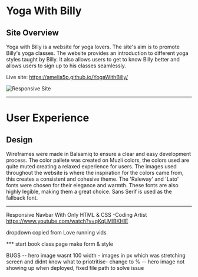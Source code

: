 # Yoga With Billy

## Site Overview

Yoga with Billy is a website for yoga lovers. The site's aim is to promote Billy's yoga classes. The website provides an introduction to different yoga styles taught by Billy. It also allows users to get to know Billy better and allows users to sign up to his classes seamlessly.

Live site: https://amelia5p.github.io/YogaWithBilly/

![Responsive Site](../YogaWithBilly/assets/images/responsive.png)



---
# User Experience

## Design

Wireframes were made in Balsamiq to ensure a clear and easy development process. The color pallete was created on Muzli colors, the colors used are quite muted creating a relaxed experience for users. The images used throughout the website is where the inspiration for the colors came from, this creates a consistent and cohesive theme. The 'Raleway' and 'Lato' fonts were chosen for their elegance and warmth. These fonts are also highly legible, making them a great choice. Sans Serif is used as the fallback font.

----
Responsive Navbar With Only HTML & CSS -Coding Artist
https://www.youtube.com/watch?v=qKqLMlBKHlE

dropdown copied from Love running vids


*** start book class page make form & style

BUGS
-- hero image wasnt 100 width - images in px which was stretching screen and didnt know what to priotritise- change to %
-- hero image not showing up when deployed, fixed file path to solve issue